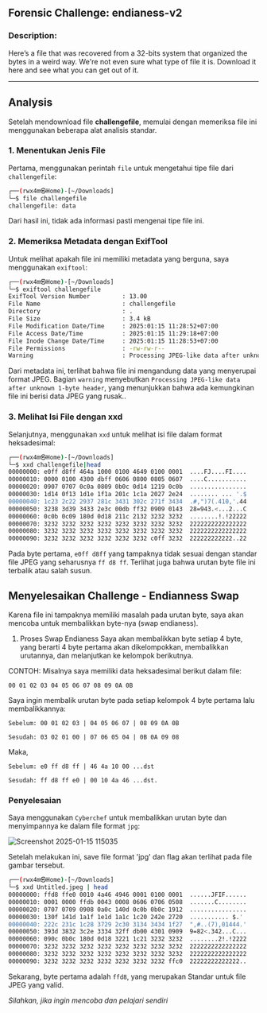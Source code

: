 ## Forensic Challenge: endianess-v2

### Description:
Here’s a file that was recovered from a 32-bits system that organized the bytes in a weird way. We're not even sure what type of file it is. Download it here and see what you can get out of it.

---

## Analysis

Setelah mendownload file **challengefile**, memulai dengan memeriksa file ini menggunakan beberapa alat analisis standar.

### 1. **Menentukan Jenis File**

Pertama, menggunakan perintah `file` untuk mengetahui tipe file dari `challengefile`:

```bash
┌──(rwx4m㉿Home)-[~/Downloads]
└─$ file challengefile                                  
challengefile: data
```
Dari hasil ini, tidak ada informasi pasti mengenai tipe file ini.

### 2. Memeriksa Metadata dengan ExifTool
Untuk melihat apakah file ini memiliki metadata yang berguna, saya menggunakan `exiftool`:
```bash
┌──(rwx4m㉿Home)-[~/Downloads]
└─$ exiftool challengefile
ExifTool Version Number         : 13.00
File Name                       : challengefile
Directory                       : .
File Size                       : 3.4 kB
File Modification Date/Time     : 2025:01:15 11:28:52+07:00
File Access Date/Time           : 2025:01:15 11:29:18+07:00
File Inode Change Date/Time     : 2025:01:15 11:28:53+07:00
File Permissions                : -rw-rw-r--
Warning                         : Processing JPEG-like data after unknown 1-byte header
```
Dari metadata ini, terlihat bahwa file ini mengandung data yang menyerupai format JPEG. Bagian `warning` menyebutkan `Processing JPEG-like data after unknown 1-byte header`, yang menunjukkan bahwa ada kemungkinan file ini berisi data JPEG yang rusak..

### 3. Melihat Isi File dengan xxd
Selanjutnya, menggunakan `xxd` untuk melihat isi file dalam format heksadesimal:

```bash
┌──(rwx4m㉿Home)-[~/Downloads]
└─$ xxd challengefile|head 
00000000: e0ff d8ff 464a 1000 0100 4649 0100 0001  ....FJ....FI....
00000010: 0000 0100 4300 dbff 0606 0800 0805 0607  ....C...........
00000020: 0907 0707 0c0a 0809 0b0c 0d14 1219 0c0b  ................
00000030: 1d14 0f13 1d1e 1f1a 201c 1c1a 2027 2e24  ........ ... '.$
00000040: 1c23 2c22 2937 281c 3431 302c 271f 3434  .#,")7(.410,'.44
00000050: 3238 3d39 3433 2e3c 00db ff32 0909 0143  28=943.<...2...C
00000060: 0c0b 0c09 180d 0d18 211c 2132 3232 3232  ........!.!22222
00000070: 3232 3232 3232 3232 3232 3232 3232 3232  2222222222222222
00000080: 3232 3232 3232 3232 3232 3232 3232 3232  2222222222222222
00000090: 3232 3232 3232 3232 3232 3232 c0ff 3232  222222222222..22
```
Pada byte pertama, `e0ff d8ff` yang tampaknya tidak sesuai dengan standar file JPEG yang seharusnya `ff d8 ff`. Terlihat juga bahwa urutan byte file ini terbalik atau salah susun.

## Menyelesaikan Challenge - Endianness Swap
Karena file ini tampaknya memiliki masalah pada urutan byte, saya akan mencoba untuk membalikkan byte-nya (swap endianess).

1. Proses Swap Endianess
Saya akan membalikkan byte setiap 4 byte, yang berarti 4 byte pertama akan dikelompokkan, membalikkan urutannya, dan melanjutkan ke kelompok berikutnya.

CONTOH:
Misalnya saya memiliki data heksadesimal berikut dalam file:

`00 01 02 03 04 05 06 07 08 09 0A 0B`

Saya ingin membalik urutan byte pada setiap kelompok 4 byte pertama lalu membalikkannya:

`Sebelum: 00 01 02 03 | 04 05 06 07 | 08 09 0A 0B`

`Sesudah: 03 02 01 00 | 07 06 05 04 | 0B 0A 09 08`

Maka,

`Sebelum: e0 ff d8 ff | 46 4a 10 00 ...dst`

`Sesudah: ff d8 ff e0 | 00 10 4a 46 ...dst.`

### Penyelesaian
Saya menggunakan `Cyberchef` untuk membalikkan urutan byte dan menyimpannya ke dalam file format `jpg`:

![Screenshot 2025-01-15 115035](https://github.com/user-attachments/assets/15922fa2-50b8-4054-a379-1b29900d17a3)

Setelah melakukan ini, save file format 'jpg' dan flag akan terlihat pada file gambar tersebut.

```bash
┌──(rwx4m㉿Home)-[~/Downloads]
└─$ xxd Untitled.jpeg | head
00000000: ffd8 ffe0 0010 4a46 4946 0001 0100 0001  ......JFIF......
00000010: 0001 0000 ffdb 0043 0008 0606 0706 0508  .......C........
00000020: 0707 0709 0908 0a0c 140d 0c0b 0b0c 1912  ................
00000030: 130f 141d 1a1f 1e1d 1a1c 1c20 242e 2720  ........... $.' 
00000040: 222c 231c 1c28 3729 2c30 3134 3434 1f27  ",#..(7),01444.'
00000050: 393d 3832 3c2e 3334 32ff db00 4301 0909  9=82<.342...C...
00000060: 090c 0b0c 180d 0d18 3221 1c21 3232 3232  ........2!.!2222
00000070: 3232 3232 3232 3232 3232 3232 3232 3232  2222222222222222
00000080: 3232 3232 3232 3232 3232 3232 3232 3232  2222222222222222
00000090: 3232 3232 3232 3232 3232 3232 3232 ffc0  22222222222222..
```
Sekarang, byte pertama adalah `ffd8`, yang merupakan Standar untuk file JPEG yang valid.

*Silahkan, jika ingin mencoba dan pelajari sendiri*
